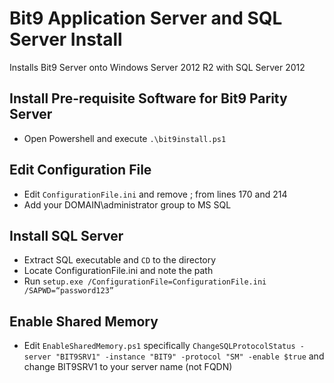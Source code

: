 # Bit9 Application Server and SQL Server Install
Installs Bit9 Server onto Windows Server 2012 R2 with SQL Server 2012

## Install Pre-requisite Software for Bit9 Parity Server

* Open Powershell and execute `.\bit9install.ps1`

## Edit Configuration File

* Edit `ConfigurationFile.ini` and remove ; from lines 170 and 214
* Add your DOMAIN\administrator group to MS SQL

## Install SQL Server

* Extract SQL executable and `CD` to the directory
* Locate ConfigurationFile.ini and note the path
* Run `setup.exe /ConfigurationFile=ConfigurationFile.ini /SAPWD=“password123”`

## Enable Shared Memory

* Edit `EnableSharedMemory.ps1` specifically `ChangeSQLProtocolStatus -server "BIT9SRV1" -instance "BIT9" -protocol "SM" -enable $true` and change BIT9SRV1 to your server name (not FQDN)
